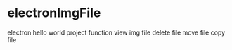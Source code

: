 # electronImgFile
electron hello world project
function 
  view img file
  delete file
  move file
  copy file
